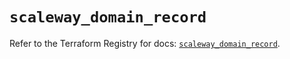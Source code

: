 # `scaleway_domain_record`

Refer to the Terraform Registry for docs: [`scaleway_domain_record`](https://registry.terraform.io/providers/scaleway/scaleway/2.53.0/docs/resources/domain_record).

